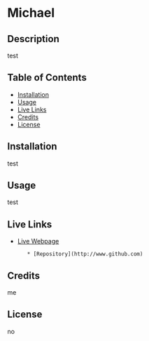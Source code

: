 # Michael

## Description
test

## Table of Contents
* [Installation](#installation)
* [Usage](#usage)
* [Live Links](#Links)
* [Credits](#credits)
* [License](#license)

## Installation
test

## Usage
test

## Live Links
* [Live Webpage](http://www.google.com)

         * [Repository](http://www.github.com)

## Credits
me

## License
no